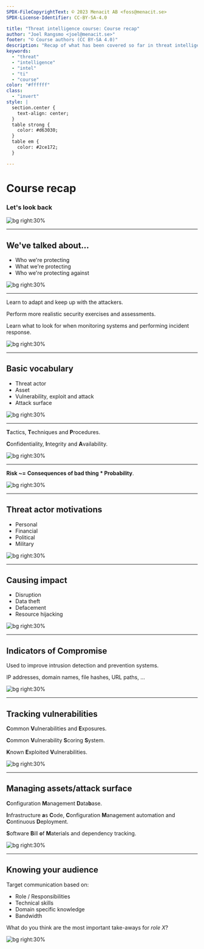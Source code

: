 ```yaml
---
SPDX-FileCopyrightText: © 2023 Menacit AB <foss@menacit.se>
SPDX-License-Identifier: CC-BY-SA-4.0

title: "Threat intelligence course: Course recap"
author: "Joel Rangsmo <joel@menacit.se>"
footer: "© Course authors (CC BY-SA 4.0)"
description: "Recap of what has been covered so far in threat intelligence course"
keywords:
  - "threat"
  - "intelligence"
  - "intel"
  - "ti"
  - "course"
color: "#ffffff"
class:
  - "invert"
style: |
  section.center {
    text-align: center;
  }
  table strong {
    color: #d63030;
  }
  table em {
    color: #2ce172;
  }

---
```

<!-- _footer: "%ATTRIBUTION_PREFIX% Kevin Dooley (CC BY 2.0)" -->
# Course recap
### Let's look back

![bg right:30%](images/21-biosphere.jpg)

---
<!-- _footer: "%ATTRIBUTION_PREFIX% Kevin Dooley (CC BY 2.0)" -->
## We've talked about...
- Who we're protecting
- What we're protecting
- Who we're protecting against

![bg right:30%](images/21-biosphere.jpg)

---
<!-- _footer: "%ATTRIBUTION_PREFIX% Solarbotics (CC BY 2.0)" -->
Learn to adapt and keep up with the attackers.  

Perform more realistic security exercises and assessments.  

Learn what to look for when monitoring systems and performing incident response.

![bg right:30%](images/21-robot.jpg)

---
<!-- _footer: "%ATTRIBUTION_PREFIX% Pedro Mendes (CC BY-SA 2.0)" -->
## Basic vocabulary
- Threat actor
- Asset
- Vulnerability, exploit and attack
- Attack surface

![bg right:30%](images/21-raccoon.jpg)

---
<!-- _footer: "%ATTRIBUTION_PREFIX% ESA-G (CC BY-SA 3.0 IGO)" -->
**T**actics,
**T**echniques and
**P**rocedures.  
  
  
**C**onfidentiality,
**I**ntegrity and
**A**vailability.  

![bg right:30%](images/21-satellite.jpg)

---
<!-- _footer: "%ATTRIBUTION_PREFIX% Tobin (CC BY-SA 2.0)" -->
**Risk ~=**
**Consequences of bad thing * Probability**.  

![bg right:30%](images/21-teufelsberg.jpg)

---
<!-- _footer: "%ATTRIBUTION_PREFIX% David Revoy (CC BY 4.0)" -->
## Threat actor motivations
- Personal
- Financial
- Political
- Military

![bg right:30%](images/21-dragon.jpg)

---
<!-- _footer: "%ATTRIBUTION_PREFIX% Kevin Dooley (CC BY 2.0)" -->
## Causing impact
- Disruption
- Data theft
- Defacement
- Resource hijacking

![bg right:30%](images/21-onion_and_pepper.jpg)

---
<!-- _footer: "%ATTRIBUTION_PREFIX% The Preiser Project (CC BY 2.0)" -->
## Indicators of Compromise
Used to improve intrusion detection and prevention systems.  

IP addresses, domain names, file hashes, URL paths, ...

![bg right:30%](images/21-cleaning_hdd.jpg)

---
<!-- _footer: "%ATTRIBUTION_PREFIX% Marcin Wichary (CC BY 2.0)" -->
## Tracking vulnerabilities
**C**ommon **V**ulnerabilities and **E**xposures.  
  
**C**ommon **V**ulnerability **S**coring **S**ystem.  
  
**K**nown **E**xploited **V**ulnerabilities.

![bg right:30%](images/21-abandoned_factory.jpg)

---
<!-- _footer: "%ATTRIBUTION_PREFIX% Rich Bowen (CC BY 2.0)" -->
## Managing assets/attack surface
**C**onfiguration **M**anagement **D**ata**b**ase.

**I**nfrastructure **a**s **C**ode,
**C**onfiguration **M**anagement automation and 
**C**ontinuous **D**eployment.  

**S**oftware **B**ill **o**f **M**aterials and dependency tracking.

![bg right:30%](images/21-racks.jpg)

---
<!-- _footer: "%ATTRIBUTION_PREFIX% Jesse James (CC BY 2.0)" -->
## Knowing your audience
Target communication based on:
- Role / Responsibilities
- Technical skills
- Domain specific knowledge
- Bandwidth

What do you think are the most important
take-aways for _role X_?  

![bg right:30%](images/21-party.jpg)
